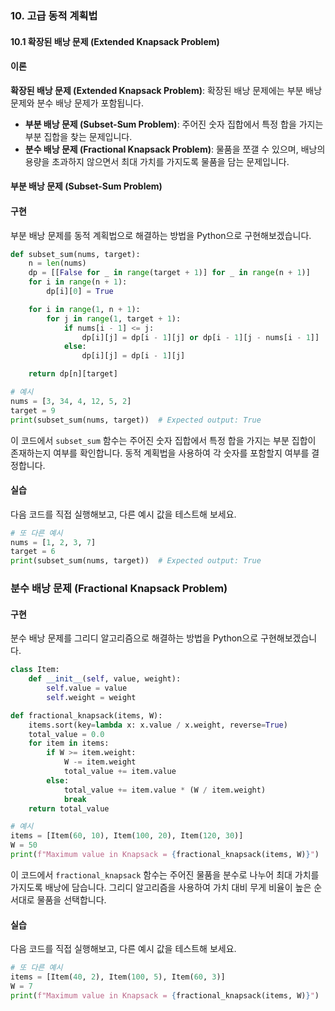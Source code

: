 ### 10. 고급 동적 계획법 

#### 10.1 확장된 배낭 문제 (Extended Knapsack Problem)

#### 이론
**확장된 배낭 문제 (Extended Knapsack Problem)**: 확장된 배낭 문제에는 부분 배낭 문제와 분수 배낭 문제가 포함됩니다.
- **부분 배낭 문제 (Subset-Sum Problem)**: 주어진 숫자 집합에서 특정 합을 가지는 부분 집합을 찾는 문제입니다.
- **분수 배낭 문제 (Fractional Knapsack Problem)**: 물품을 쪼갤 수 있으며, 배낭의 용량을 초과하지 않으면서 최대 가치를 가지도록 물품을 담는 문제입니다.

#### 부분 배낭 문제 (Subset-Sum Problem)

#### 구현
부분 배낭 문제를 동적 계획법으로 해결하는 방법을 Python으로 구현해보겠습니다.

```python
def subset_sum(nums, target):
    n = len(nums)
    dp = [[False for _ in range(target + 1)] for _ in range(n + 1)]
    for i in range(n + 1):
        dp[i][0] = True

    for i in range(1, n + 1):
        for j in range(1, target + 1):
            if nums[i - 1] <= j:
                dp[i][j] = dp[i - 1][j] or dp[i - 1][j - nums[i - 1]]
            else:
                dp[i][j] = dp[i - 1][j]

    return dp[n][target]

# 예시
nums = [3, 34, 4, 12, 5, 2]
target = 9
print(subset_sum(nums, target))  # Expected output: True
```

이 코드에서 `subset_sum` 함수는 주어진 숫자 집합에서 특정 합을 가지는 부분 집합이 존재하는지 여부를 확인합니다. 동적 계획법을 사용하여 각 숫자를 포함할지 여부를 결정합니다.

#### 실습
다음 코드를 직접 실행해보고, 다른 예시 값을 테스트해 보세요.

```python
# 또 다른 예시
nums = [1, 2, 3, 7]
target = 6
print(subset_sum(nums, target))  # Expected output: True
```

### 분수 배낭 문제 (Fractional Knapsack Problem)

#### 구현
분수 배낭 문제를 그리디 알고리즘으로 해결하는 방법을 Python으로 구현해보겠습니다.

```python
class Item:
    def __init__(self, value, weight):
        self.value = value
        self.weight = weight

def fractional_knapsack(items, W):
    items.sort(key=lambda x: x.value / x.weight, reverse=True)
    total_value = 0.0
    for item in items:
        if W >= item.weight:
            W -= item.weight
            total_value += item.value
        else:
            total_value += item.value * (W / item.weight)
            break
    return total_value

# 예시
items = [Item(60, 10), Item(100, 20), Item(120, 30)]
W = 50
print(f"Maximum value in Knapsack = {fractional_knapsack(items, W)}")  # Expected output: 240.0
```

이 코드에서 `fractional_knapsack` 함수는 주어진 물품을 분수로 나누어 최대 가치를 가지도록 배낭에 담습니다. 그리디 알고리즘을 사용하여 가치 대비 무게 비율이 높은 순서대로 물품을 선택합니다.

#### 실습
다음 코드를 직접 실행해보고, 다른 예시 값을 테스트해 보세요.

```python
# 또 다른 예시
items = [Item(40, 2), Item(100, 5), Item(60, 3)]
W = 7
print(f"Maximum value in Knapsack = {fractional_knapsack(items, W)}")  # Expected output: 140.0
```
